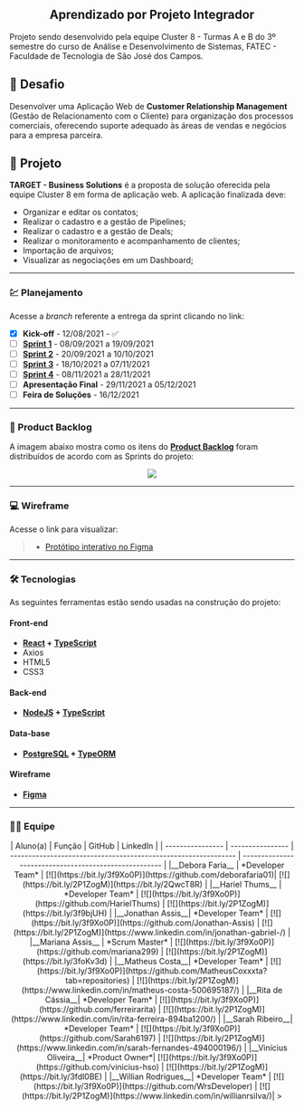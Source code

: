<h2 align="center"> 
  Aprendizado por Projeto Integrador
</h2>

Projeto sendo desenvolvido pela equipe Cluster 8 - Turmas A e B do 3º semestre do curso de Análise e Desenvolvimento de Sistemas, FATEC - Faculdade de Tecnologia de São José dos Campos.


## 📌 Desafio
Desenvolver uma Aplicação Web de **Customer Relationship Management** (Gestão de Relacionamento com o Cliente) para organização dos processos comerciais, oferecendo suporte adequado às áreas de vendas e negócios para a empresa parceira.

## 🏁 Projeto
__TARGET - Business Solutions__ é a proposta de solução oferecida pela equipe Cluster 8 em forma de aplicação web. A aplicação finalizada deve:

* Organizar e editar os contatos;
* Realizar o cadastro e a gestão de Pipelines;
* Realizar o cadastro e a gestão de Deals;
* Realizar o monitoramento e acompanhamento de clientes;
* Importação de arquivos;
* Visualizar as negociações em um Dashboard;

-------------------------------------------------------------------------------------------------------------------------------------------------------------------

### 💹 Planejamento

Acesse a *branch* referente a entrega da sprint clicando no link:

* [x] __Kick-off__ - 12/08/2021 - ✅
* [ ] [__Sprint 1__](https://github.com/vinicius-hso/api-sem3/tree/Sprint-1) - 08/09/2021 a 19/09/2021 
* [ ] [__Sprint 2__](https://github.com/vinicius-hso/api-sem3/tree/Sprint-2) - 20/09/2021 a 10/10/2021 
* [ ] [__Sprint 3__](https://github.com/vinicius-hso/api-sem3/tree/Sprint-3) - 18/10/2021 a 07/11/2021 
* [ ] [__Sprint 4__](https://github.com/vinicius-hso/api-sem3/tree/Sprint-4) - 08/11/2021 a 28/11/2021 
* [ ] __Apresentação Final__ - 29/11/2021 a 05/12/2021 
* [ ] __Feira de Soluções__ - 16/12/2021

-------------------------------------------------------------------------------------------------------------------------------------------------------------------

### 📃 Product Backlog

A imagem abaixo mostra como os itens do [__Product Backlog__](https://github.com/vinicius-hso/api-sem3-target-crm/blob/Sprint-1/Documentation/product-backlog-target.pdf) foram distribuídos de acordo com as Sprints do projeto:

<p align="center">
  <img src="https://github.com/vinicius-hso/api-sem3-target-crm/blob/Sprint-1/Images/user-story-main.jpeg"/></p>
  

-------------------------------------------------------------------------------------------------------------------------------------------------------------------

### 💻 Wireframe 

Acesse o link para visualizar:

> * [Protótipo interativo no Figma](https://www.figma.com/proto/9Wjemyb5Fc0einoBG4pciU/API---cluster8?node-id=217%3A1296&scaling=contain&page-id=0%3A1&starting-point-node-id=217%3A1296)
 
-------------------------------------------------------------------------------------------------------------------------------------------------------------------

### 🛠 Tecnologias

As seguintes ferramentas estão sendo usadas na construção do projeto:

#### **Front-end**  

-   **[React](https://reactjs.org/)  +  [TypeScript](https://www.typescriptlang.org/)**
-   Axios
-   HTML5 
-   CSS3

#### **Back-end**  

-   **[NodeJS](https://nodejs.org/en/)  +  [TypeScript](https://www.typescriptlang.org/)**

#### **Data-base**  

-   **[PostgreSQL](https://www.postgresql.org/)  +  [TypeORM](https://typeorm.io/#/)**

#### **Wireframe** 

-   **[Figma](https://www.figma.com/)**


-------------------------------------------------------------------------------------------------------------------------------------------------------------------

### 👨‍💻 Equipe

<p align="center">
| Aluno(a)         | Função           | GitHub                                                         | LinkedIn                                              |
| ---------------- | ---------------- | -------------------------------------------------------------- | ----------------------------------------------------- |
|__Debora Faria__  | *Developer Team*  | [![](https://bit.ly/3f9Xo0P)](https://github.com/deborafaria01)| [![](https://bit.ly/2P1ZogM)](https://bit.ly/2QwcT8R) |
|__Hariel Thums__  | *Developer Team* | [![](https://bit.ly/3f9Xo0P)](https://github.com/HarielThums)  | [![](https://bit.ly/2P1ZogM)](https://bit.ly/3f9bjUH) |
|__Jonathan Assis__| *Developer Team* | [![](https://bit.ly/3f9Xo0P)](https://github.com/Jonathan-Assis) | [![](https://bit.ly/2P1ZogM)](https://www.linkedin.com/in/jonathan-gabriel-/) |
|__Mariana Assis__ | *Scrum Master* | [![](https://bit.ly/3f9Xo0P)](https://github.com/mariana299)   | [![](https://bit.ly/2P1ZogM)](https://bit.ly/3foKv3d) |
|__Matheus Costa__| *Developer Team* | [![](https://bit.ly/3f9Xo0P)](https://github.com/MatheusCoxxxta?tab=repositories) | [![](https://bit.ly/2P1ZogM)](https://www.linkedin.com/in/matheus-costa-500695187/) |
|__Rita de Cássia__| *Developer Team* | [![](https://bit.ly/3f9Xo0P)](https://github.com/ferreirarita) | [![](https://bit.ly/2P1ZogM)](https://www.linkedin.com/in/rita-ferreira-894ba1200/) |
|__Sarah Ribeiro__| *Developer Team* | [![](https://bit.ly/3f9Xo0P)](https://github.com/Sarah6197) | [![](https://bit.ly/2P1ZogM)](https://www.linkedin.com/in/sarah-fernandes-494000196/) |
|__Vinícius Oliveira__| *Product Owner*| [![](https://bit.ly/3f9Xo0P)](https://github.com/vinicius-hso) | [![](https://bit.ly/2P1ZogM)](https://bit.ly/3fdl0BE) |
|__Willian Rodrigues__| *Developer Team* | [![](https://bit.ly/3f9Xo0P)](https://github.com/WrsDeveloper) | [![](https://bit.ly/2P1ZogM)](https://www.linkedin.com/in/willianrsilva/)| ></p>
  


